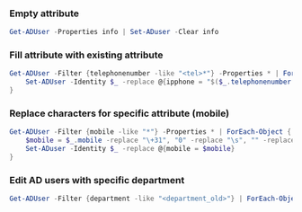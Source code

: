 ### Empty attribute

```powershell
Get-ADUser -Properties info | Set-ADuser -Clear info
```

### Fill attribute with existing attribute

```powershell
Get-ADUser -Filter {telephonenumber -like "<tel>*"} -Properties * | ForEach-Object {
	Set-ADUser -Identity $_ -replace @{ipphone = "$($_.telephonenumber.substring(8,3))"} 
}
```

### Replace characters for specific attribute (mobile)

```powershell
Get-ADUser -Filter {mobile -like "*"} -Properties * | ForEach-Object {
    $mobile = $_.mobile -replace "\+31", "0" -replace "\s", "" -replace "\(0\)", "" -replace "06-", "06"
	Set-ADuser -Identity $_ -replace @{mobile = $mobile}
}
```

### Edit AD users with specific department

```powershell
Get-ADUser -Filter {department -like "<department_old>"} | ForEach-Object { Set-ADUser -Identity $_.SamAccountName -department "<department_new>" }
```
